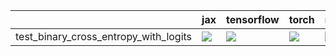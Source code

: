 |                                       | jax                                                                                                                                                                                | tensorflow                                                                                                                                                                         | torch                                                                                                                                                                              | numpy                                                                                                                                                                              |
|:--------------------------------------|:-----------------------------------------------------------------------------------------------------------------------------------------------------------------------------------|:-----------------------------------------------------------------------------------------------------------------------------------------------------------------------------------|:-----------------------------------------------------------------------------------------------------------------------------------------------------------------------------------|:-----------------------------------------------------------------------------------------------------------------------------------------------------------------------------------|
| test_binary_cross_entropy_with_logits | <a href="https://github.com/unifyai/ivy/actions/runs/4495443531/jobs/7909064812" rel="noopener noreferrer" target="_blank"><img src=https://img.shields.io/badge/-failure-red></a> | <a href="https://github.com/unifyai/ivy/actions/runs/4495443531/jobs/7909064812" rel="noopener noreferrer" target="_blank"><img src=https://img.shields.io/badge/-failure-red></a> | <a href="https://github.com/unifyai/ivy/actions/runs/4495443531/jobs/7909064812" rel="noopener noreferrer" target="_blank"><img src=https://img.shields.io/badge/-failure-red></a> | <a href="https://github.com/unifyai/ivy/actions/runs/4510926860/jobs/7942479878" rel="noopener noreferrer" target="_blank"><img src=https://img.shields.io/badge/-failure-red></a> |